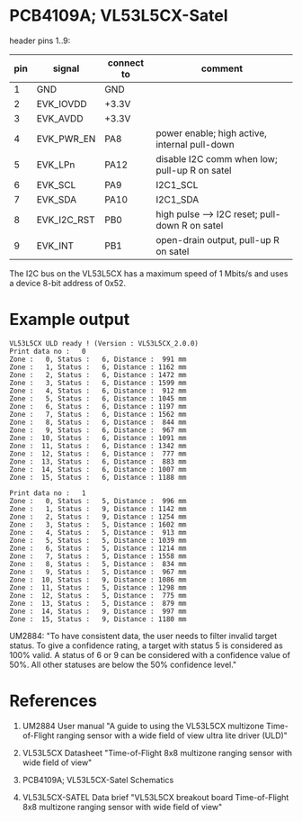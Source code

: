 # PCB4109A; VL53L5CX-Satel

header pins 1..9:

| pin | signal | connect to | comment   |
|-----|--------|------------|-----------|
| 1 | GND           | GND   |
| 2 | EVK_IOVDD     | +3.3V |
| 3 | EVK_AVDD      | +3.3V |
| 4 | EVK_PWR_EN    | PA8   |  power enable; high active, internal pull-down |
| 5 | EVK_LPn       | PA12  |  disable I2C comm when low; pull-up R on satel |
| 6 | EVK_SCL       | PA9   |  I2C1_SCL |
| 7 | EVK_SDA       | PA10  |  I2C1_SDA |
| 8 | EVK_I2C_RST   | PB0   |  high pulse --> I2C reset; pull-down R on satel |
| 9 | EVK_INT       | PB1   |  open-drain output, pull-up R on satel |


The I2C bus on the VL53L5CX has a maximum speed of 1 Mbits/s and uses a device 8-bit address of 0x52.


# Example output

```
VL53L5CX ULD ready ! (Version : VL53L5CX_2.0.0)
Print data no :   0
Zone :   0, Status :   6, Distance :  991 mm
Zone :   1, Status :   6, Distance : 1162 mm
Zone :   2, Status :   6, Distance : 1472 mm
Zone :   3, Status :   6, Distance : 1599 mm
Zone :   4, Status :   6, Distance :  912 mm
Zone :   5, Status :   6, Distance : 1045 mm
Zone :   6, Status :   6, Distance : 1197 mm
Zone :   7, Status :   6, Distance : 1562 mm
Zone :   8, Status :   6, Distance :  844 mm
Zone :   9, Status :   6, Distance :  967 mm
Zone :  10, Status :   6, Distance : 1091 mm
Zone :  11, Status :   6, Distance : 1342 mm
Zone :  12, Status :   6, Distance :  777 mm
Zone :  13, Status :   6, Distance :  883 mm
Zone :  14, Status :   6, Distance : 1007 mm
Zone :  15, Status :   6, Distance : 1188 mm

Print data no :   1
Zone :   0, Status :   5, Distance :  996 mm
Zone :   1, Status :   9, Distance : 1142 mm
Zone :   2, Status :   9, Distance : 1254 mm
Zone :   3, Status :   5, Distance : 1602 mm
Zone :   4, Status :   5, Distance :  913 mm
Zone :   5, Status :   5, Distance : 1039 mm
Zone :   6, Status :   5, Distance : 1214 mm
Zone :   7, Status :   5, Distance : 1558 mm
Zone :   8, Status :   5, Distance :  834 mm
Zone :   9, Status :   5, Distance :  967 mm
Zone :  10, Status :   9, Distance : 1086 mm
Zone :  11, Status :   5, Distance : 1298 mm
Zone :  12, Status :   5, Distance :  775 mm
Zone :  13, Status :   5, Distance :  879 mm
Zone :  14, Status :   9, Distance :  997 mm
Zone :  15, Status :   9, Distance : 1180 mm
```

UM2884: "To have consistent data, the user needs to filter invalid target status. To give a confidence rating, a target with
status 5 is considered as 100% valid. A status of 6 or 9 can be considered with a confidence value of 50%. All
other statuses are below the 50% confidence level."


# References

1. UM2884 User manual "A guide to using the VL53L5CX multizone Time-of-Flight ranging sensor with a wide field of view ultra lite driver (ULD)"

1. VL53L5CX Datasheet "Time-of-Flight 8x8 multizone ranging sensor with wide field of view"

1. PCB4109A; VL53L5CX-Satel Schematics

1. VL53L5CX-SATEL Data brief "VL53L5CX breakout board Time-of-Flight 8x8 multizone ranging sensor with wide field of view"
